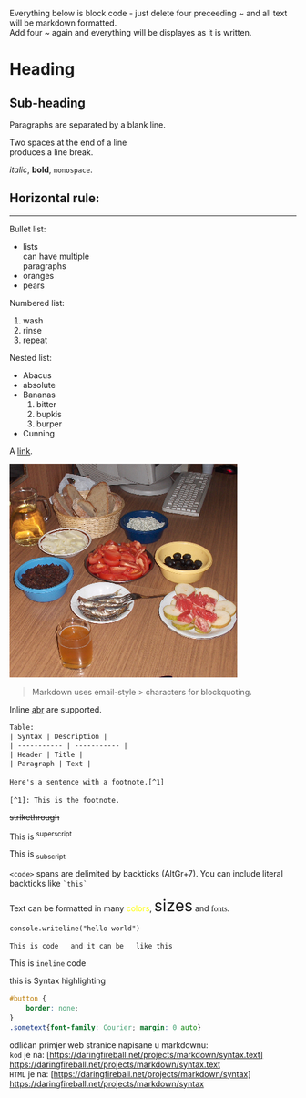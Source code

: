 
Everything below is block code - just delete four preceeding ~ and all text will be markdown formatted.  
Add four ~ again and everything will be displayes as it is written.

# Heading

## Sub-heading

Paragraphs are separated by a blank line.

Two spaces at the end of a line  
produces a line break.

_italic_, **bold**, `monospace`.

Horizontal rule:
---
***


Bullet list:
* lists  
  can have multiple  
  paragraphs
* oranges
* pears
  
Numbered list:
  1. wash
  2. rinse
  3. repeat

Nested list:
* Abacus
* absolute
* Bananas
   1. bitter
   1. bupkis
   3. burper
* Cunning
  
  
A [link](http://example.com).

![Image](Image_icon.png)

> Markdown uses email-style > characters for blockquoting.

Inline <abbr title="abbreviations">abr</abbr> are supported.

~~~~
Table:
| Syntax | Description |
| ----------- | ----------- |
| Header | Title |
| Paragraph | Text |
  
Here's a sentence with a footnote.[^1]

[^1]: This is the footnote.
~~~~
~~strikethrough~~

This is <sup>superscript</sup>

This is <sub>subscript</sub>

`<code>` spans are delimited by backticks (AltGr+7). You can include literal backticks like `` `this` ``

Text can be formatted in many <span style="color:yellow">colors</span>, <span style="font-size:2em;">sizes</span> and <span style="font-family:Impact"> fonts</span>.

```{vb}
console.writeline("hello world")
```

`This is code  
and it can be  
like this`

This is `ineline` code

this is Syntax highlighting
```css
#button {
    border: none;
}
.sometext{font-family: Courier; margin: 0 auto}
```

odličan primjer web stranice napisane u markdownu:  
`kod` je na: [https://daringfireball.net/projects/markdown/syntax.text] https://daringfireball.net/projects/markdown/syntax.text  
`HTML` je na: [https://daringfireball.net/projects/markdown/syntax] https://daringfireball.net/projects/markdown/syntax




